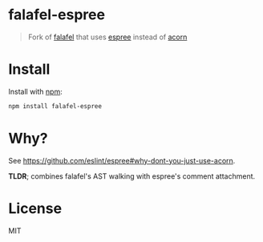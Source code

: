 # falafel-espree

> Fork of [falafel](https://www.npmjs.com/package/falafel) that uses [espree](https://www.npmjs.com/package/espree) instead of [acorn](https://www.npmjs.com/package/acorn)

# Install

Install with [npm](http://npmjs.org):

```sh
npm install falafel-espree
```

# Why?

See https://github.com/eslint/espree#why-dont-you-just-use-acorn.

**TLDR**; combines falafel's AST walking with espree's comment attachment.

# License

MIT
